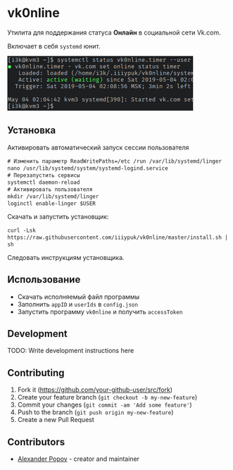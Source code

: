 # vk0nline
Утилита для поддержания статуса __Онлайн__ в социальной сети Vk.com.

Включает в себя `systemd` юнит.

![preview](https://raw.githubusercontent.com/iiiypuk/vk0nline/master/asset/.preview.png)

## Установка
Активировать автоматический запуск сессии пользователя
```console
# Изменить параметр ReadWritePaths=/etc /run /var/lib/systemd/linger
nano /usr/lib/systemd/system/systemd-logind.service
# Перезапустить сервисы
systemctl daemon-reload
# Активировать пользователя
mkdir /var/lib/systemd/linger
loginctl enable-linger $USER
```

Скачать и запустить установщик:
```console
curl -Lsk https://raw.githubusercontent.com/iiiypuk/vk0nline/master/install.sh | sh
```

Следовать инструкциям установщика.

## Использование
* Скачать исполняемый файл программы
* Заполнить `appID` и `userIds` в `config.json`
* Запустить программу `vk0nline` и получить `accessToken`

## Development

TODO: Write development instructions here

## Contributing

1. Fork it (<https://github.com/your-github-user/src/fork>)
2. Create your feature branch (`git checkout -b my-new-feature`)
3. Commit your changes (`git commit -am 'Add some feature'`)
4. Push to the branch (`git push origin my-new-feature`)
5. Create a new Pull Request

## Contributors

- [Alexander Popov](https://github.com/iiiypuk) - creator and maintainer
